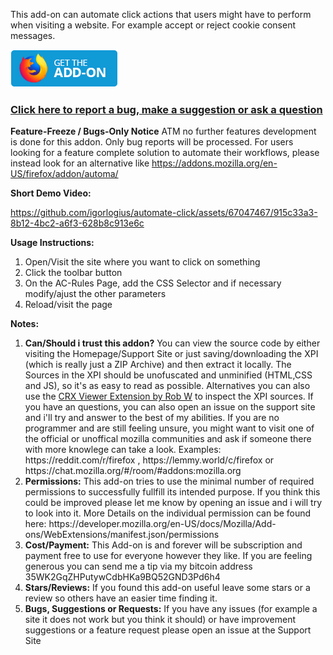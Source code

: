 This add-on can automate click actions that users might have to perform when
visiting a website. For example accept or reject cookie consent messages.

[![](https://raw.githubusercontent.com/igorlogius/igorlogius/main/geFxAddon.png)](https://addons.mozilla.org/en-US/firefox/addon/automate-click/)

### [Click here to report a bug, make a suggestion or ask a question](https://github.com/igorlogius/igorlogius/issues/new/choose)

<b>Feature-Freeze / Bugs-Only Notice</b>
ATM no further features development is done for this addon. Only bug reports will be processed. For users looking for a feature complete solution to automate their workflows, please instead look for an alternative like https://addons.mozilla.org/en-US/firefox/addon/automa/  

<b>Short Demo Video:</b>

https://github.com/igorlogius/automate-click/assets/67047467/915c33a3-8b12-4bc2-a6f3-628b8c913e6c

<b>Usage Instructions: </b>
<ol>
  <li>
        Open/Visit the site where you want to click on something
  </li>

  <li>
        Click the toolbar button
  </li>

  <li>
        On the AC-Rules Page, add the CSS Selector and if necessary modify/ajust the other parameters
  </li>

  <li>
        Reload/visit the page
  </li>
</ol>

<b>Notes:</b>
<ol>
    <li><b>Can/Should  i trust this addon?</b>
        You can view the source code by either visiting the Homepage/Support Site or just saving/downloading the XPI (which is really just a ZIP Archive) and then extract it locally. The Sources in the XPI should be unofuscated and unminified (HTML,CSS and JS), so it's as easy to read as possible. Alternatives you can also use the <a href="https://addons.mozilla.org/en-US/firefox/addon/crxviewer/">CRX Viewer Extension by Rob W</a> to inspect the XPI sources. If you have an questions, you can also open an issue on the support site and i'll try and answer to the best of my abilities.
        If you are no programmer and are still feeling unsure, you might want to visit one of the official or unoffical mozilla communities and ask if someone there with more knowlege can take a look. Examples: https://reddit.com/r/firefox , https://lemmy.world/c/firefox or https://chat.mozilla.org/#/room/#addons:mozilla.org
    </li>
    <li><b>Permissions:</b>
        This add-on tries to use the minimal number of required permissions to successfully fullfill its intended purpose.
        If you think this could be improved please let me know by opening an issue and i will try to look into it.
        More Details on the individual permission can be found here: https://developer.mozilla.org/en-US/docs/Mozilla/Add-ons/WebExtensions/manifest.json/permissions
    </li>
    <li><b>Cost/Payment:</b>
        This Add-on is and forever will be subscription and payment free to use for everyone however they like.
        If you are feeling generous you can send me a tip via my bitcoin address 35WK2GqZHPutywCdbHKa9BQ52GND3Pd6h4
    </li>
    <li><b>Stars/Reviews:</b>
        If you found this add-on useful leave some stars or a review so others have an  easier time finding it.
    </li>
    <li><b>Bugs, Suggestions or Requests:</b>
        If you have any issues (for example a site it does not work but you think it should) or have improvement suggestions or a feature request please open an issue at the Support Site
    </li>
</ol>


